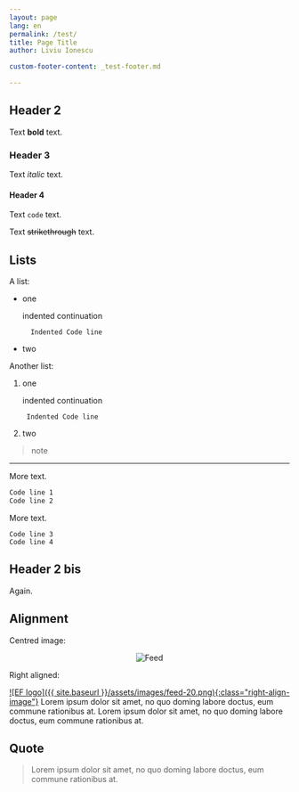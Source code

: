 ```yaml
---
layout: page
lang: en
permalink: /test/
title: Page Title
author: Liviu Ionescu

custom-footer-content: _test-footer.md

---
```


## Header 2

Text **bold** text.

### Header 3

Text _italic_ text.

#### Header 4

Text `code` text.

Text ~~strikethrough~~ text.

## Lists

A list:

- one

    indented continuation

        Indented Code line
- two

Another list:

1. one

    indented continuation

        Indented Code line

2. two

> note

***

More text.

```txt
Code line 1
Code line 2
```

More text.

    Code line 3
    Code line 4

## Header 2 bis

Again.

## Alignment

Centred image:

<div style="text-align:center">
<img alt="Feed" src="{{ site.baseurl }}/assets/images/feed-20.png" />
</div>

Right aligned:

[![EF logo]({{ site.baseurl }}/assets/images/feed-20.png){:class="right-align-image"}](https://projects.eclipse.org/projects/iot.embed-cdt/) Lorem ipsum dolor sit amet, no quo doming labore doctus, eum commune rationibus at. Lorem ipsum dolor sit amet, no quo doming labore doctus, eum commune rationibus at.

## Quote

> Lorem ipsum dolor sit amet, no quo doming labore doctus, eum commune rationibus at.
